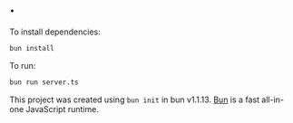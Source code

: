 # .

To install dependencies:

```bash
bun install
```

To run:

```bash
bun run server.ts
```

This project was created using `bun init` in bun v1.1.13. [Bun](https://bun.sh) is a fast all-in-one JavaScript runtime.
